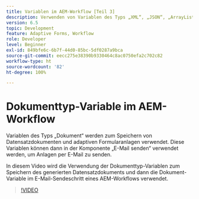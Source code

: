 ```yaml
---
title: Variablen im AEM-Workflow [Teil 3]
description: Verwenden von Variablen des Typs „XML“, „JSON“, „ArrayList“ und „Document“ in einem AEM-Workflow
version: 6.5
topic: Development
feature: Adaptive Forms, Workflow
role: Developer
level: Beginner
exl-id: 849bfe6c-6b7f-44d0-85bc-5df0287a9bca
source-git-commit: eecc275e38390b9330464c8ac0750efa2c702c82
workflow-type: ht
source-wordcount: '82'
ht-degree: 100%

---
```


# Dokumenttyp-Variable im AEM-Workflow


Variablen des Typs „Dokument“ werden zum Speichern von Datensatzdokumenten und adaptiven Formularanlagen verwendet. Diese Variablen können dann in der Komponente „E-Mail senden“ verwendet werden, um Anlagen per E-Mail zu senden.

In diesem Video wird die Verwendung der Dokumenttyp-Variablen zum Speichern des generierten Datensatzdokuments und dann die Dokument-Variable im E-Mail-Sendeschritt eines AEM-Workflows verwendet.

>[!VIDEO](https://video.tv.adobe.com/v/26452?quality=12&learn=on)
